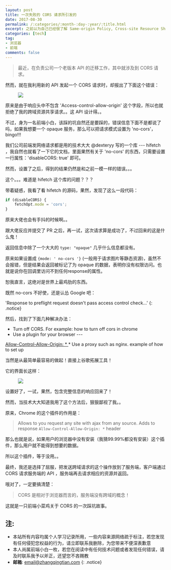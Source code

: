 ```yaml
---
layout: post
title: 一次失败的 CORS 请求所引发的
date: 2017-08-30
permalink: /:categories/:month-:day-:year/:title.html
excerpt: 之前以为自己已经很了解 Same-origin Policy, Cross-site Resource Sharing 这些概念了，结果一用起来就是破绽百出 ......
categories: [tech]
tag:
- 浏览器
- 前端
comments: false
---
```


> 最近，在负责公司一个老版本 API 的迁移工作，其中就涉及到 CORS 请求。

然而，就在我利用新的 API 发起一个 CORS 请求时，却报出了下面这个错误：

<figure>
	<img src="{{ site.url }}/assets/img/tech/cors01.png">
</figure>

原来是由于响应头中不包含 'Access-control-allow-origin' 这个字段，所以也就拒绝了我的跨域资源共享请求。。这 API 设计得。。

不过，身为一名前端小白，该踩的坑自然还是要踩的，错误信息下面不是都说了吗，如果我想要一个 opaque 服务，那么可以把请求模式设置为 'no-cors'，bingo!!!

我们公司前端发网络请求都是用的技术大大 @dexteryy 写的一个库 --- hifetch ，我自然也就看了一下它的文档，里面果然有关于 'no-cors' 的东西，只需要设置一行属性：'disableCORS: true' 即可。

然而，设置了之后，得到的结果仍然是和之前一模一样的错误。。。

这个。。。难道是 hifetch 这个库的问题？？？

带着疑惑，我看了看 hifetch 的源码，果然，发现了这么一段代码：

~~~js
if (disableCORS) {
    fetchOpt.mode = 'cors';
}
~~~

原来大佬也会有手抖的时候啊。。

跟大佬反应并提交了 PR 之后，再一试，这次请求算是成功了，不过回来的这是什么鬼！

返回信息中除了一个大大的 `type: "opaque"` 几乎什么信息都没有。

原来如果设置成 `{mode: ' no-cors '}` (一般用于请求图片等静态资源)，虽然不会报错，但是结果会返回被标记了为 opaque 的数据，表明你没有权限访问。也就是说你在回调里访问不到任何response的属性。

恕我直言，这绝对是世界上最鸡肋的东西。

既然 no-cors 不好使，还是认怂 Google 吧：

'Response to preflight request doesn't pass access control check...'
{: .notice}

然后，找到了下面几种解决办法：
* Turn off CORS. For example: how to turn off cors in chrome
* Use a plugin for your browser ---
<a href="https://chrome.google.com/webstore/detail/allow-control-allow-origi/nlfbmbojpeacfghkpbjhddihlkkiljbi" target="blank">
Allow-Control-Allow-Origin: *
</a>
* Use a proxy such as nginx. example of how to set up

当然是从最简单最容易的做起！直接上谷歌拓展工具！

它的界面长这样：

<figure>
	<img src="{{ site.url }}/assets/img/tech/cors02.png">
</figure>

设置好了，一试，果然，包含完整信息的响应回来了！

然而，当技术大大知道我用了这个方法后，狠狠鄙视了我。。

原来，Chrome 的这个插件的作用是：
> Allows to you request any site with ajax from any source. Adds to response `Allow-Control-Allow-Origin: *` header

那么也就是说，如果用户的浏览器中没有安装（我猜99.99%都没有安装）这个插件，那么用户就不能得到想要的数据。

所以这个插件，等于没用。。

最终，我还是选择了屈服，把发送跨域请求的这个操作放到了服务端，客户端通过 CORS 请求服务端的 API ，服务端再去请求相应的资源并返回。

哦对了，一定要搞清楚：
> CORS 是相对于浏览器而言的，服务端没有跨域的概念！

这就是一只前端小菜鸡关于 CORS 的一次踩坑故事。


## 注:

* 本站所有内容均属个人学习记录所用，一些内容来源网络疏于标注，若您发现有任何侵犯您权益的行为，请立即联系我删除，为您带来不便深表歉意
* 本人尚属前端小白一枚，若您在阅读中有任何技术问题或者发现任何错误，请及时联系我予以斧正，还望您不吝赐教
* **邮箱**: email@zhangqingtian.com
{: .notice}
